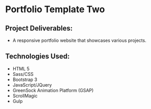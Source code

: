 # Portfolio Template Two

## Project Deliverables:
- A responsive portfolio website that showcases various projects.

## Technologies Used:
- HTML 5
- Sass/CSS
- Bootstrap 3
- JavaScript/JQuery
- GreenSock Animation Platform (GSAP)
- ScrollMagic
- Gulp
